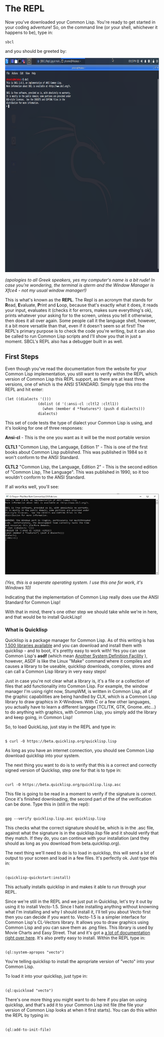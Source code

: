# The REPL

Now you've downloaded your Common Lisp. You're ready to get started in your coding adventure! So, on the command line (or your shell, whichever
it happens to be), type in:

```
sbcl
```
and you should be greeted by:



<a href="rel"><img src="/Repl1.png" height="700" width="900"></a>

*(apologies to all Greek speakers, yes my computer's name is a bit rude!
In case you're wondering, the terminal is qterm and the Window Manager is Xfce4 - not my usual window manager!)*

This is what's known as the **REPL**.  The Repl is an acronym that stands for **R**ead, **E**valuate, **P**rint and **L**oop, because that's exactly what it 
does, it reads your input, evaluates it (checks it for errors, makes sure everything's ok), prints whatever your asking for to the screen, unless you
tell it otherwise, then does it all over again. Some people call it the language shell, however, it a bit more versatile than that, even if it doesn't
seem so at first! The REPL's primary purpose is to check the code you're writing, but it can also be called to run Common Lisp scripts and I'll show
you that in just a moment. SBCL's REPL also has a debugger built in as well.

## First Steps

Even though you've read the documentation from the website for your Common Lisp implementation, you still want to verify within the REPL which version of Common Lisp
this REPL support, as there are at least three versions, one of which is the ANSI STANDARD. Simply type this into the REPL and hit enter:

```
(let ((dialects '()))
               (dolist (d '(:ansi-cl :cltl2 :cltl1))
                 (when (member d *features*) (push d dialects)))
               dialects)
```
This set of code tests the type of dialect your Common Lisp is using, and it's looking for one of three responses:

**Ansi-cl**  - This is the one you want as it will be the most portable version

**CLTL1** "Common Lisp, the Language, Edition 1" - This is one of the first books about Common Lisp published. This was published in 1984 so it won't conform to
           the ANSI Standard.
           
**CLTL2** "Common Lisp, the Language, Edition 2" - This is the second edition of "Common Lisp, The Language". This was published in 1990, so it too wouldn't conform to 
           the ANSI Standard.
           
If all works well,  you'll see:

<a href="rel"><img src="/REPL2.jpg"></a>

*(Yes, this is a seperate operating system. I use this one for work, it's Windows 10)*

Indicating that the implementation of Common Lisp really does use the ANSI Standard for Common Lisp!

With that in mind, there's one other step we should take while we're in
here, and that would be to install QuickLisp!


### What is Quicklisp ###

Quicklisp is a package manager for Common Lisp. As of this writing is has
[1,500 libraries available](https://www.quicklisp.org/beta/releases.html)
and you can download and install them with quicklisp - and to boot, it's
prettty easy to work with! Yes you can use Common Lisp's **asdf** (which
mean [Another System Definition Facility](https://common-lisp.net/project/asdf/#:~:text=ASDF%20is%20what%20Common%20Lisp,for%20Another%20System%20Definition%20Facility.&text=And%20you%20must%20typically%20compile,other%20files%20that%20use%20them.) ), however, ASDF is like the
Linux "Make" command where it compiles and causes a library to be useable,
quicklisp downloads, compiles, stores and can call a Common Lisp library
in very easy steps!

Just in case you're not clear what a library is, it's a file or a 
collection of files that add functionality into Common Lisp. For example,
the window manager I'm using right now, StumpWM, is written in Common Lisp, 
all of the graphic capabilities are being handled by CLX, which is a 
Common Lisp library to draw graphics in X-Windows. With C or a few 
other languages, you actually have to learn a different langage (TCL/TK, 
GTK, Gnome..etc...) to do anything with graphics, with Common Lisp, you
simply add the library and keep going, in Common Lisp!

So, to load QuickLisp, just stay in the REPL and type in:

```

$ curl -O https://beta.quicklisp.org/quicklisp.lisp

```

As long as you have an internet connection, you should see Common Lisp
download quicklisp into your system.

The next thing you want to do is to verify that this is a correct and
correctly signed version of Quicklisp, step one for that is to 
type in:

```

curl -O https://beta.quicklisp.org/quicklisp.lisp.asc

```

This file is going to be read in a moment to verify if the signature is
correct.  Once it's finished downloading, the second part of the 
of the verification can be done.  Type this in (still in the repl):

```

gpg --verify quicklisp.lisp.asc quicklisp.lisp

```

This checks what the correct signature should be, which is in the 
.asc file, against what the signature is in the quicklisp.lisp file
and it should verify that they match. If they do, you can continue
with your installation (and they should as long as you download
from beta.quicklisp.org).

The next thing we'll need to do is to load in quicklisp, this 
will send a lot of output to your screen and load in a few files.
It's perfectly ok.  Just type this in:

```

(quicklisp-quickstart:install)

```

This actually installs quicklisp in and makes it able to run through
your REPL.

Since we're still in the REPL and we just put in Quicklisp, let's 
try it out by using it to install Vecto-1.5. Since I hate installing 
anything without knowning what I'm installing and why I should install it,
I'll tell you about Vecto first then you can decide if you want to.
Vecto-1.5 is a simpler interface for Common Lisp's CL-Vectors library.
It allows you to draw graphics  using Common Lisp and you 
can save them as .png files. This library is used by Movie Charts and 
Easy Street. That and it's got a [a lot of documentation right over here](https://www.xach.com/lisp/vecto/). It's also pretty easy to install.
Within the REPL type in:

```

(ql:system-apropos "vecto")

```

You're telling quicklisp to install the apropriate version of "vecto" 
into your Common Lisp.

To load it into your quicklisp, just type in:

```

(ql:quickload "vecto")

```

There's one more thing you might want to do here if you plan on using 
quicklisp, and that's add it to your Common Lisp init file (the file
your version of Common Lisp looks at when it first starts). You can
do this within the REPL by typing in:

```

(ql:add-to-init-file)

```
